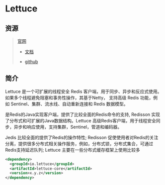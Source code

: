# Lettuce

>

## 资源

> [官网](https://lettuce.io/)
>
>   - [文档](https://lettuce.io/docs/)
>
>   - [github](https://github.com/lettuce-io/lettuce-core)

> [](https://zhuanlan.zhihu.com/p/143044609)

> [](https://www.zhihu.com/question/53124685)
>
> [](https://www.cnblogs.com/liyan492/p/9858548.html)
>
> [](https://blog.csdn.net/qq_18671415/article/details/110875621)
>
> [](https://www.jianshu.com/p/609cb280fc06)

## 简介

Lettuce 是一个可扩展的线程安全 Redis 客户端，用于同步、异步和反应式使用。如果多个线程避免阻塞和事务性操作，其基于Netty， 支持高级 Redis 功能，例如 Sentinel、集群、流水线、自动重新连接和 Redis 数据模型。

是Redis的Java实现客户端，提供了比较全面的Redis命令的支持, Redisson 实现了分布式和可扩展的Java数据结构。Lettuce 高级Redis客户端，用于线程安全同步，异步和响应使用，支持集群，Sentinel，管道和编码器。

Jedis 比较全面的提供了Redis的操作特性; Redisson 促使使用者对Redis的关注分离，提供很多分布式相关操作服务，例如，分布式锁，分布式集合，可通过Redis支持延迟队列; Lettuce 主要在一些分布式缓存框架上使用比较多

```xml
<dependency>
  <groupId>io.lettuce</groupId>
  <artifactId>lettuce-core</artifactId>
  <version>x.y.z</version>
</dependency>
```

